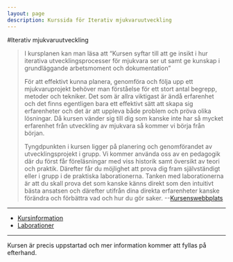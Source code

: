 ```yaml
---
layout: page
description: Kurssida för Iterativ mjukvaruutveckling
---
```

#Iterativ mjukvaruutveckling

>I kursplanen kan man läsa att “Kursen syftar till att ge insikt i hur iterativa utvecklingsprocesser
>för mjukvara ser ut samt ge kunskap i grundläggande arbetsmoment och dokumentation”
>
>För att effektivt kunna planera, genomföra och följa upp ett mjukvaruprojekt behöver man förståelse för ett stort antal begrepp, metoder och tekniker. Det som är allra viktigast är ändå erfarenhet och det finns egentligen bara ett effektivt sätt att skapa sig erfarenheter och det är att uppleva både problem och pröva olika lösningar.  Då kursen vänder sig till dig som kanske inte har så mycket erfarenhet från utveckling av mjukvara så kommer vi börja från början.
>
>Tyngdpunkten i kursen ligger på planering och genomförandet av utvecklingsprojekt i grupp. Vi kommer använda oss av en pedagogik där du först får föreläsningar med viss historik samt översikt av teori och praktik. Därefter får du möjlighet att prova dig fram självständigt eller i grupp i de praktiska laborationerna. Tanken med laborationerna är att du skall prova det som kanske känns direkt som den intuitivt bästa ansatsen och därefter utifrån dina direkta erfarenheter kanske förändra och förbättra vad och hur du gör saker.
>--[Kursenswebbplats](https://coursepress.lnu.se/kurs/iterativ-mjukvaruutveckling/)

---
- [Kursinformation](https://coursepress.lnu.se/kurs/webbteknik-i/)
- [Laborationer](https://github.com/rk222ev/1dv404)

---

Kursen är precis uppstartad och mer information kommer att fyllas på efterhand.
